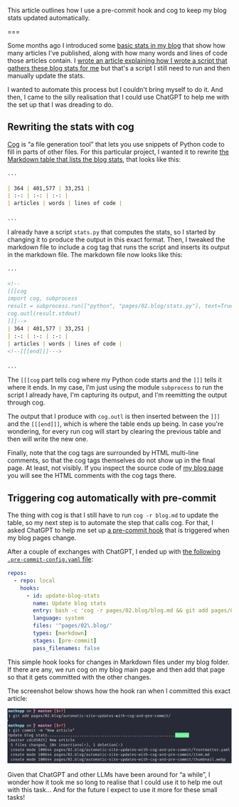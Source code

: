 This article outlines how I use a pre-commit hook and cog to keep my blog stats updated automatically.

===


Some months ago I introduced some [basic stats in my blog](/blog) that show how many articles I've published, along with how many words and lines of code those articles contain.
I [wrote an article explaining how I wrote a script that gathers these blog stats for me](/blog/adding-stats-to-my-blog) but that's a script I still need to run and then manually update the stats.

I wanted to automate this process but I couldn't bring myself to do it.
And then, I came to the silly realisation that I could use ChatGPT to help me with the set up that I was dreading to do.


## Rewriting the stats with cog

[Cog](https://nedbatchelder.com/code/cog) is “a file generation tool” that lets you use snippets of Python code to fill in parts of other files.
For this particular project, I wanted it to rewrite [the Markdown table that lists the blog stats](https://github.com/mathspp/mathspp/blob/876da9f7b38708f928e0940247cfa1e10ba8c68a/pages/02.blog/blog.md?plain=1#L16-L18), that looks like this:

```markdown
...

| 364 | 401,577 | 33,251 |
| :-: | :-: | :-: |
| articles | words | lines of code |

...
```

I already have a script `stats.py` that computes the stats, so I started by changing it to produce the output in this exact format.
Then, I tweaked the markdown file to include a cog tag that runs the script and inserts its output in the markdown file.
The markdown file now looks like this:

```markdown
...

<!--
[[[cog
import cog, subprocess
result = subprocess.run(["python", "pages/02.blog/stats.py"], text=True, capture_output=True)
cog.outl(result.stdout)
]]]-->
| 364 | 401,577 | 33,251 |
| :-: | :-: | :-: |
| articles | words | lines of code |
<!--[[[end]]]--->

...
```

The `[[[cog` part tells cog where my Python code starts and the `]]]` tells it where it ends.
In my case, I'm just using the module `subprocess` to run the script I already have, I'm capturing its output, and I'm reemitting the output through cog.

The output that I produce with `cog.outl` is then inserted between the `]]]` and the `[[[end]]]`, which is where the table ends up being.
In case you're wondering, for every run cog will start by clearing the previous table and then will write the new one.

Finally, note that the cog tags are surrounded by HTML multi-line comments, so that the cog tags themselves do not show up in the final page.
At least, not visibly.
If you inspect the source code of [my blog page](/blog) you will see the HTML comments with the cog tags there.


## Triggering cog automatically with pre-commit

The thing with cog is that I still have to run `cog -r blog.md` to update the table, so my next step is to automate the step that calls cog.
For that, I asked ChatGPT to help me set up [a pre-commit hook](https://pre-commit.com) that is triggered when my blog pages change.

After a couple of exchanges with ChatGPT, I ended up with [the following `.pre-commit-config.yaml` file](https://github.com/mathspp/mathspp/blob/876da9f7b38708f928e0940247cfa1e10ba8c68a/.pre-commit-config.yaml):

```yaml
repos:
  - repo: local
    hooks:
      - id: update-blog-stats
        name: Update blog stats
        entry: bash -c 'cog -r pages/02.blog/blog.md && git add pages/02.blog/blog.md'
        language: system
        files: '^pages/02\.blog/'
        types: [markdown]
        stages: [pre-commit]
        pass_filenames: false
```

This simple hook looks for changes in Markdown files under my blog folder.
If there are any, we run cog on my blog main page and then add that page so that it gets committed with the other changes.

The screenshot below shows how the hook ran when I committed this exact article:

![Screenshot showing the pre-commit hook updating the blog stats that got rewritten by cog.](_screenshot.webp "Screenshot of the hook running.")

Given that ChatGPT and other LLMs have been around for “a while”, I wonder how it took me so long to realise that I could use it to help me out with this task...
And for the future I expect to use it more for these small tasks!
